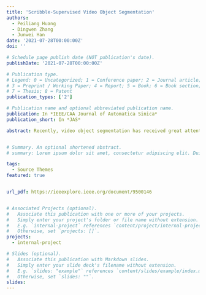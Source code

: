 ```yaml
---
title: 'Scribble-Supervised Video Object Segmentation'
authors:
  - Peiliang Huang
  - Dingwen Zhang
  - Junwei Han
date: '2021-07-28T00:00:00Z'
doi: ''

# Schedule page publish date (NOT publication's date).
publishDate: '2021-07-28T00:00:00Z'

# Publication type.
# Legend: 0 = Uncategorized; 1 = Conference paper; 2 = Journal article;
# 3 = Preprint / Working Paper; 4 = Report; 5 = Book; 6 = Book section;
# 7 = Thesis; 8 = Patent
publication_types: ['2']

# Publication name and optional abbreviated publication name.
publication: In *IEEE/CAA Journal of Automatica Sinica*
publication_short: In *JAS*

abstract: Recently, video object segmentation has received great attention in the computer vision community. Most of the existing methods heavily rely on the pixel-wise human annotations, which are expensive and time-consuming to obtain. To tackle this problem, we make an early attempt to achieve video object segmentation with scribble-level supervision, which can alleviate large amounts of human labor for collecting the manual annotation. However, using conventional network architectures and learning objective functions under this scenario cannot work well as the supervision information is highly sparse and incomplete. To address this issue, this paper introduces two novel elements to learn the video object segmentation model. The first one is the scribble attention module, which captures more accurate context information and learns an effective attention map to enhance the contrast between foreground and background. The other one is the scribble-supervised loss, which can optimize the unlabeled pixels and dynamically correct inaccurate segmented areas during the training stage. To evaluate the proposed method, we implement experiments on two video object segmentation benchmark datasets, YouTube-video object segmentation (VOS), and densely annotated video segmentation (DAVIS)-2017. We first generate the scribble annotations from the original per-pixel annotations. Then, we train our model and compare its test performance with the baseline models and other existing works. Extensive experiments demonstrate that the proposed method can work effectively and approach to the methods requiring the dense per-pixel annotations.


# Summary. An optional shortened abstract.
# summary: Lorem ipsum dolor sit amet, consectetur adipiscing elit. Duis posuere tellus ac convallis placerat. Proin tincidunt magna sed ex sollicitudin condimentum.

tags:
  - Source Themes
featured: true


url_pdf: https://ieeexplore.ieee.org/document/9500146


# Associated Projects (optional).
#   Associate this publication with one or more of your projects.
#   Simply enter your project's folder or file name without extension.
#   E.g. `internal-project` references `content/project/internal-project/index.md`.
#   Otherwise, set `projects: []`.
projects:
  - internal-project

# Slides (optional).
#   Associate this publication with Markdown slides.
#   Simply enter your slide deck's filename without extension.
#   E.g. `slides: "example"` references `content/slides/example/index.md`.
#   Otherwise, set `slides: ""`.
slides:
---
```

